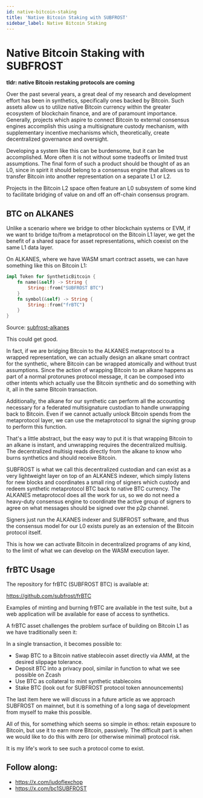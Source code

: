 ```yaml
---
id: native-bitcoin-staking
title: 'Native Bitcoin Staking with SUBFROST'
sidebar_label: Native Bitcoin Staking
---
```


# Native Bitcoin Staking with SUBFROST

**tldr: native Bitcoin restaking protocols are coming**

Over the past several years, a great deal of my research and development effort has been in synthetics, specifically ones backed by Bitcoin. Such assets allow us to utilize native Bitcoin currency within the greater ecosystem of blockchain finance, and are of paramount importance. Generally, projects which aspire to connect Bitcoin to external consensus engines accomplish this using a multisignature custody mechanism, with supplementary incentive mechanisms which, theoretically, create decentralized governance and oversight.

Developing a system like this can be burdensome, but it can be accomplished. More often it is not without some tradeoffs or limited trust assumptions. The final form of such a product should be thought of as an L0, since in spirit it should belong to a consensus engine that allows us to transfer Bitcoin into another representation on a separate L1 or L2.

Projects in the Bitcoin L2 space often feature an L0 subsystem of some kind to facilitate bridging of value on and off an off-chain consensus program.

## BTC on ALKANES

Unlike a scenario where we bridge to other blockchain systems or EVM, if we want to bridge to/from a metaprotocol on the Bitcoin L1 layer, we get the benefit of a shared space for asset representations, which coexist on the same L1 data layer.

On ALKANES, where we have WASM smart contract assets, we can have something like this on Bitcoin L1:

```rust
impl Token for SyntheticBitcoin {
    fn name(&self) -> String {
        String::from("SUBFROST BTC")
    }
    fn symbol(&self) -> String {
        String::from("frBTC")
    }
}
```

Source: [subfrost-alkanes](https://github.com/subfrost/subfrost-alkanes/blob/master/alkanes/fr-btc/src/lib.rs)

This could get good.

In fact, if we are bridging Bitcoin to the ALKANES metaprotocol to a wrapped representation, we can actually design an alkane smart contract for the synthetic, where Bitcoin can be wrapped atomically and without trust assumptions. Since the action of wrapping Bitcoin to an alkane happens as part of a normal protorunes protocol message, it can be composed into other intents which actually use the Bitcoin synthetic and do something with it, all in the same Bitcoin transaction.

Additionally, the alkane for our synthetic can perform all the accounting necessary for a federated multisignature custodian to handle unwrapping back to Bitcoin. Even if we cannot actually unlock Bitcoin spends from the metaprotocol layer, we can use the metaprotocol to signal the signing group to perform this function.

That's a little abstract, but the easy way to put it is that wrapping Bitcoin to an alkane is instant, and unwrapping requires the decentralized multisig. The decentralized multisig reads directly from the alkane to know who burns synthetics and should receive Bitcoin.

SUBFROST is what we call this decentralized custodian and can exist as a very lightweight layer on top of an ALKANES indexer, which simply listens for new blocks and coordinates a small ring of signers which custody and redeem synthetic metaprotocol BTC back to native BTC currency. The ALKANES metaprotocol does all the work for us, so we do not need a heavy-duty consensus engine to coordinate the active group of signers to agree on what messages should be signed over the p2p channel.

Signers just run the ALKANES indexer and SUBFROST software, and thus the consensus model for our L0 exists purely as an extension of the Bitcoin protocol itself.

This is how we can activate Bitcoin in decentralized programs of any kind, to the limit of what we can develop on the WASM execution layer.

## frBTC Usage

The repository for frBTC (SUBFROST BTC) is available at:

https://github.com/subfrost/frBTC

Examples of minting and burning frBTC are available in the test suite, but a web application will be available for ease of access to synthetics.

A frBTC asset challenges the problem surface of building on Bitcoin L1 as we have traditionally seen it:

In a single transaction, it becomes possible to:

- Swap BTC to a Bitcoin native stablecoin asset directly via AMM, at the desired slippage tolerance.
- Deposit BTC into a privacy pool, similar in function to what we see possible on Zcash
- Use BTC as collateral to mint synthetic stablecoins
- Stake BTC (look out for SUBFROST protocol token announcements)

The last item here we will discuss in a future article as we approach SUBFROST on mainnet, but it is something of a long saga of development from myself to make this possible.

All of this, for something which seems so simple in ethos: retain exposure to Bitcoin, but use it to earn more Bitcoin, passively. The difficult part is when we would like to do this with zero (or otherwise minimal) protocol risk.

It is my life's work to see such a protocol come to exist.

## Follow along:

- https://x.com/judoflexchop
- https://x.com/bc1SUBFROST
